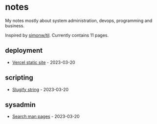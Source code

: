 # notes

My notes mostly about system administration, devops, programming and business.

Inspired by [simonw/til](https://github.com/simonw/til). Currently contains 11 pages.

## deployment

* [Vercel static site](./deployment/vercel-static-site.md) - 2023-03-20

## scripting

* [Slugify string](./scripting/slugify-string.md) - 2023-03-20

## sysadmin

* [Search man pages](./sysadmin/search-man-pages.md) - 2023-03-20

